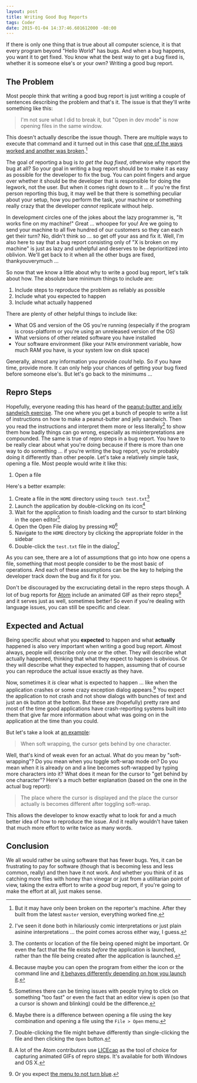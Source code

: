 ```yaml
---
layout: post
title: Writing Good Bug Reports
tags: Coder
date: 2015-01-04 14:37:46.601612000 -08:00
---
```


If there is only one thing that is true about all computer science, it is that every program beyond "Hello World" has bugs. And when a bug happens, you want it to get fixed. You know what the best way to get a bug fixed is, whether it is someone else's or your own? Writing a good bug report.

## The Problem

Most people think that writing a good bug report is just writing a couple of sentences describing the problem and that's it. The issue is that they'll write something like this:

> I'm not sure what I did to break it, but "Open in dev mode" is now opening files in the same window.

This doesn't actually describe the issue though. There are multiple ways to execute that command and it turned out in this case that [one of the ways worked and another was broken][open-in-dev-mode].[^broken]

The goal of reporting a bug is *to get the bug fixed*, otherwise why report the bug at all? So your goal in writing a bug report should be to make it as easy as possible for the developer to fix the bug. You can point fingers and argue over whether it should be the developer that is responsible for doing the legwork, not the user. But when it comes right down to it ... if you're the first person reporting this bug, it may well be that there is something peculiar about your setup, how you perform the task, your machine or something really crazy that the developer *cannot* replicate without help.

In development circles one of the jokes about the lazy programmer is, "It works fine on my machine!" Great ... whoopee for you! Are we going to send your machine to all five hundred of our customers so they can each get their turn? No, didn't think so ... so get off your ass and fix it. Well, I'm also here to say that a bug report consisting only of "X is broken on my machine" is just as lazy and unhelpful and deserves to be deprioritized into oblivion. We'll get back to it when all the other bugs are fixed, thankyouverymuch ...

So now that we know a little about why to write a good bug report, let's talk about how. The absolute bare minimum things to include are:

1. Include steps to reproduce the problem as reliably as possible
1. Include what you expected to happen
1. Include what actually happened

There are plenty of other helpful things to include like:

* What OS and version of the OS you're running (especially if the program is cross-platform or you're using an unreleased version of the OS)
* What versions of other related software you have installed
* Your software environment (like your `PATH` environment variable, how much RAM you have, is your system low on disk space)

Generally, almost any information you provide *could* help. So if you have time, provide more. It can only help your chances of getting your bug fixed before someone else's. But let's go back to the minimums ...

## Repro Steps

Hopefully, everyone reading this has heard of the [peanut-butter and jelly sandwich exercise][pbj-exercise]. The one where you get a bunch of people to write a list of instructions on how to make a peanut-butter and jelly sandwich. Then you read the instructions and interpret them more or less literally[^jerk-or-comedy] to show them how badly things can go wrong, especially as misinterpretations are compounded. The same is true of repro steps in a bug report. You have to be really clear about what you're doing because if there is more than one way to do something ... if you're writing the bug report, you're probably doing it differently than other people. Let's take a relatively simple task, opening a file. Most people would write it like this:

1. Open a file

Here's a better example:

1. Create a file in the `HOME` directory using `touch test.txt`[^file-alternates]
1. Launch the application by double-clicking on its icon[^launch-alternates]
1. Wait for the application to finish loading and the cursor to start blinking in the open editor[^blinking-cursor]
1. Open the Open File dialog by pressing <kbd>⌘O</kbd>[^open-file-alternates]
1. Navigate to the `HOME` directory by clicking the appropriate folder in the sidebar
1. Double-click the `test.txt` file in the dialog[^file-selection-alternates]

As you can see, there are a lot of assumptions that go into how one opens a file, something that most people consider to be the most basic of operations. And each of these assumptions can be the key to helping the developer track down the bug and fix it for you.

Don't be discouraged by the excruciating detail in the repro steps though. A lot of bug reports for [Atom][atom] include an animated GIF as their repro steps[^licecap] and it serves just as well, sometimes better! So even if you're dealing with language issues, you can still be specific and clear.

## Expected and Actual

Being specific about what you **expected** to happen and what **actually** happened is also very important when writing a good bug report. Almost always, people will describe only one or the other. They will describe what actually happened, thinking that what they expect to happen is obvious. Or they will describe what they expected to happen, assuming that of course you can reproduce the actual issue exactly as they have.

Now, sometimes it *is* clear what is expected to happen ... like when the application crashes or some crazy exception dialog appears.[^blue-menu] You expect the application to not crash and not show dialogs with bunches of text and just an `Ok` button at the bottom. But these are (hopefully) pretty rare and most of the time good applications have crash-reporting systems built into them that give far more information about what was going on in the application at the time than you could.

But let's take a look at [an example][soft-wrapping]:

> When soft wrapping, the cursor gets behind by one character.

Well, that's kind of weak even for an actual. What do you mean by "soft-wrapping"? Do you mean when you toggle soft-wrap mode on? Do you mean when it is already on and a line becomes soft-wrapped by typing more characters into it? What does it mean for the cursor to "get behind by one character"? Here's a much better explanation (based on the one in the actual bug report):

> The place where the cursor is displayed and the place the cursor actually is becomes different after toggling soft-wrap.

This allows the developer to know exactly what to look for and a much better idea of how to reproduce the issue. And it really wouldn't have taken that much more effort to write twice as many words.

## Conclusion

We all would rather be using software that has fewer bugs. Yes, it can be frustrating to pay for software (though that is becoming less and less common, really) and then have it not work. And whether you think of it as catching more flies with honey than vinegar or just from a utilitarian point of view, taking the extra effort to write a *good* bug report, if you're going to make the effort at all, just makes sense.

[^blinking-cursor]: Sometimes there can be timing issues with people trying to click on something "too fast" or even the fact that an editor view is open (so that a cursor is shown and blinking) could be the difference.
[^blue-menu]: Or you expect [the menu to not turn blue][blue-menu].
[^broken]: But it may have only been broken on the reporter's machine. After they built from the latest `master` version, everything worked fine.
[^file-alternates]: The contents or location of the file being opened might be important. Or even the fact that the file exists *before* the application is launched, rather than the file being created after the application is launched.
[^file-selection-alternates]: Double-clicking the file might behave differently than single-clicking the file and then clicking the `Open` button.
[^jerk-or-comedy]: I've seen it done both in hilariously comic interpretations or just plain asinine interpretations ... the point comes across either way, I guess.
[^launch-alternates]: Because maybe you can open the program from either the icon or the command line and [it behaves differently depending on how you launch it][os-x-path-difference].
[^licecap]: A lot of the Atom contributors use [LICEcap][licecap] as the tool of choice for capturing animated GIFs of repro steps. It's available for both Windows and OS X.
[^open-file-alternates]: Maybe there is a difference between opening a file using the key combination and opening a file using the `File > Open` menu.

[atom]: https://atom.io
[blue-menu]: https://github.com/atom/atom/issues/4688
[licecap]: http://www.cockos.com/licecap/
[open-in-dev-mode]: https://discuss.atom.io/t/open-in-dev-mode-opens-in-same-window-on-os-x/14026/4?u=leedohm
[os-x-path-difference]: http://apple.stackexchange.com/questions/87282/in-mountain-lion-how-do-i-set-in-one-place-the-path-environment-variable-for-a/87283#87283
[pbj-exercise]: http://www.nrpa.org/blog/how-to-make-a-peanut-butter-and-jelly-sandwich-a-speed-session-preview/
[soft-wrapping]: https://github.com/atom/atom/issues/1626

